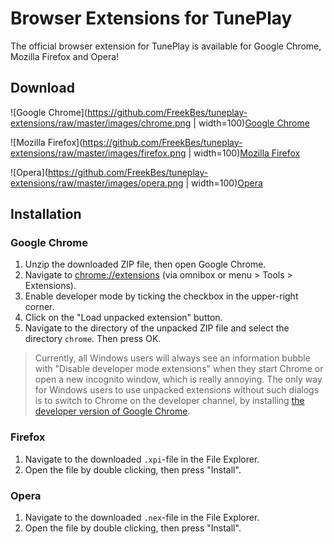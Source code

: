 # Browser Extensions for TunePlay

The official browser extension for TunePlay is available for Google Chrome, Mozilla Firefox and Opera!

## Download

![Google Chrome](https://github.com/FreekBes/tuneplay-extensions/raw/master/images/chrome.png | width=100)[Google Chrome](https://github.com/FreekBes/tuneplay-extensions/archive/master.zip)

![Mozilla Firefox](https://github.com/FreekBes/tuneplay-extensions/raw/master/images/firefox.png | width=100)[Mozilla Firefox](https://www.tuneplay.net/downloads/tuneplay-for-firefox.xpi)

![Opera](https://github.com/FreekBes/tuneplay-extensions/raw/master/images/opera.png | width=100)[Opera](https://www.tuneplay.net/downloads/tuneplay-for-opera.nex)

## Installation

### Google Chrome
1. Unzip the downloaded ZIP file, then open Google Chrome.
2. Navigate to [chrome://extensions](chrome://extensions) (via omnibox or menu > Tools > Extensions).
3. Enable developer mode by ticking the checkbox in the upper-right corner.
4. Click on the "Load unpacked extension" button.
5. Navigate to the directory of the unpacked ZIP file and select the directory `chrome`. Then press OK.

> Currently, all Windows users will always see an information bubble with "Disable developer mode extensions" when they start Chrome or open a new incognito window, which is really annoying. The only way for Windows users to use unpacked extensions without such dialogs is to switch to Chrome on the developer channel, by installing [the developer version of Google Chrome](https://www.google.com/chrome/browser/index.html?extra=devchannel#eula).

### Firefox
1. Navigate to the downloaded `.xpi`-file in the File Explorer.
2. Open the file by double clicking, then press "Install".

### Opera
1. Navigate to the downloaded `.nex`-file in the File Explorer.
2. Open the file by double clicking, then press "Install".
